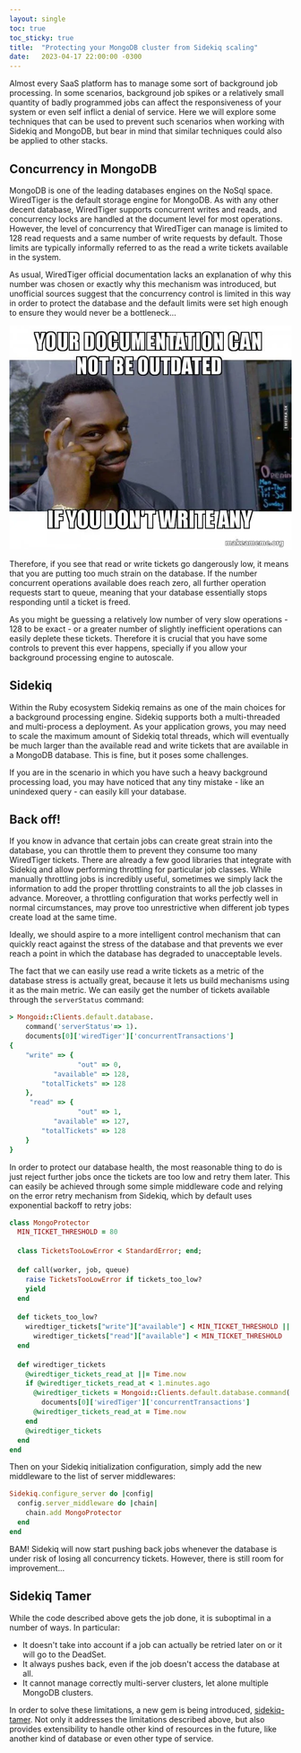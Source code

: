 ```yaml
---
layout: single
toc: true
toc_sticky: true
title:  "Protecting your MongoDB cluster from Sidekiq scaling"
date:   2023-04-17 22:00:00 -0300
---
```


Almost every SaaS platform has to manage some sort of background job processing. In some scenarios, background job spikes or a relatively small quantity of badly programmed jobs can affect the responsiveness of your system or even self inflict a denial of service. Here we will explore some techniques that can be used to prevent such scenarios when working with Sidekiq and MongoDB, but bear in mind that similar techniques could also be applied to other stacks.

## Concurrency in MongoDB

MongoDB is one of the leading databases engines on the NoSql space. WiredTiger is the default storage engine for MongoDB. As with any other decent database, WiredTiger supports concurrent writes and reads, and concurrency locks are handled at the document level for most operations. However, the level of concurrency that WiredTiger can manage is limited to 128 read requests and a same number of write requests by default. Those limits are typically informally referred to as the read a write tickets available in the system.

As usual, WiredTiger official documentation lacks an explanation of why this number was chosen or exactly why this mechanism was introduced, but unofficial sources suggest that the concurrency control is limited in this way in order to protect the database and the default limits were set high enough to ensure they would never be a bottleneck...

<img src="/assets/images/documentation_meme.png">

Therefore, if you see that read or write tickets go dangerously low, it means that you are putting too much strain on the database. If the number concurrent operations available does reach zero, all further operation requests start to queue, meaning that your database essentially stops responding until a ticket is freed.

As you might be guessing a relatively low number of very slow operations - 128 to be exact - or a greater number of slightly inefficient operations can easily deplete these tickets. Therefore it is crucial that you have some controls to prevent this ever happens, specially if you allow your background processing engine to autoscale.

## Sidekiq

Within the Ruby ecosystem Sidekiq remains as one of the main choices for a background processing engine. Sidekiq supports both a multi-threaded and multi-process a deployment. As your application grows, you may need to scale the maximum amount of Sidekiq total threads, which will eventually be much larger than the available read and write tickets that are available in a MongoDB database. This is fine, but it poses some challenges.

If you are in the scenario in which you have such a heavy background processing load, you may have noticed that any tiny mistake - like an unindexed query - can easily kill your database.

## Back off!

If you know in advance that certain jobs can create great strain into the database, you can throttle them to prevent they consume too many WiredTiger tickets. There are already a few good libraries that integrate with Sidekiq and allow performing throttling for particular job classes. While manually throttling jobs is incredibly useful, sometimes we simply lack the information to add the proper throttling constraints to all the job classes in advance. Moreover, a throttling configuration that works perfectly well in normal circumstances, may prove too unrestrictive when different job types create load at the same time.

Ideally, we should aspire to a more intelligent control mechanism that can quickly react against the stress of the database and that prevents we ever reach a point in which the database has degraded to unacceptable levels.

The fact that we can easily use read a write tickets as a metric of the database stress is actually great, because it lets us build mechanisms using it as the main metric. We can easily get the number of tickets available through the `serverStatus` command:

```ruby
> Mongoid::Clients.default.database.
    command('serverStatus'=> 1).
    documents[0]['wiredTiger']['concurrentTransactions']
{
    "write" => {
                 "out" => 0,
           "available" => 128,
        "totalTickets" => 128
    },
     "read" => {
                 "out" => 1,
           "available" => 127,
        "totalTickets" => 128
    }
}
```

In order to protect our database health, the most reasonable thing to do is just reject further jobs once the tickets are too low and retry them later. This can easily be achieved through some simple middleware code and relying on the error retry mechanism from Sidekiq, which by default uses exponential backoff to retry jobs:

```ruby
class MongoProtector
  MIN_TICKET_THRESHOLD = 80

  class TicketsTooLowError < StandardError; end;

  def call(worker, job, queue)
    raise TicketsTooLowError if tickets_too_low?
    yield
  end

  def tickets_too_low?
    wiredtiger_tickets["write"]["available"] < MIN_TICKET_THRESHOLD ||
      wiredtiger_tickets["read"]["available"] < MIN_TICKET_THRESHOLD
  end

  def wiredtiger_tickets
    @wiredtiger_tickets_read_at ||= Time.now
    if @wiredtiger_tickets_read_at < 1.minutes.ago
      @wiredtiger_tickets = Mongoid::Clients.default.database.command('serverStatus'=> 1).
        documents[0]['wiredTiger']['concurrentTransactions']
      @wiredtiger_tickets_read_at = Time.now
    end
    @wiredtiger_tickets
  end
end
```

Then on your Sidekiq initialization configuration, simply add the new middleware to the list of server middlewares:
```ruby
Sidekiq.configure_server do |config|
  config.server_middleware do |chain|
    chain.add MongoProtector
  end
end
```

BAM! Sidekiq will now start pushing back jobs whenever the database is under risk of losing all concurrency tickets. However, there is still room for improvement...

## Sidekiq Tamer

While the code described above gets the job done, it is suboptimal in a number of ways. In particular:
* It doesn't take into account if a job can actually be retried later on or it will go to the DeadSet.
* It always pushes back, even if the job doesn't access the database at all.
* It cannot manage correctly multi-server clusters, let alone multiple MongoDB clusters.

In order to solve these limitations, a new gem is being introduced, [sidekiq-tamer](https://github.com/leandrogoe/sidekiq-tamer). Not only it addresses the limitations described above, but also provides extensibility to handle other kind of resources in the future, like another kind of database or even other type of service.
